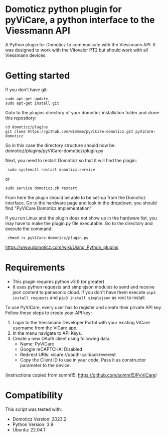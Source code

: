 # Domoticz python plugin for pyViCare, a python interface to the Viessmann API
A Python plugin for Domoticz to communicate with the Viessmann API.
It was designed to work with the Vitovalor PT2 but should work with all Viessmann devices.

# Getting started
If you don't have git:
```
sudo apt-get update
sudo apt-get install git
```
Goto to the plugins directory of your domoticz installation folder and clone this repository:
```
cd domoticz/plugins
git clone https://github.com/wimmme/pyViCare-domoticz.git pyViCare-domoticz
```
So in this case the directory structure should now be: domoticz/plugins/pyViCare-domoticz/plugin.py

Next, you need to restart Domoticz so that it will find the plugin:
```
 sudo systemctl restart domoticz.service
```
or
```
sudo service domoticz.sh restart
```
From here the plugin should be able to be set-up from the Domoticz interface. Go to the hardware page and look in the dropdown, you should find "PyViCare Domoticz implementation"

If you run Linux and the plugin does not show up in the hardware list, you may have to make the plugin.py file executable. Go to the directory and execute the command:
```
 chmod +x pyViCare-domoticz/plugin.py
```

https://www.domoticz.com/wiki/Using_Python_plugins

# Requirements
- This plugin requires python v3.9 (or greater)
- It uses python requests and simplejson modules to send and receive json content to panasonic cloud. If you don't have them execute `pip3 install requests` and `pip3 install simplejson` as root to install.

To use PyViCare, every user has to register and create their private API key. Follow these steps to create your API key:

1. Login to the Viessmann Developer Portal with your existing ViCare username from the ViCare app.
2. In the menu navigate to API Keys.
3. Create a new OAuth client using following data:
   * Name: PyViCare
   * Google reCAPTCHA: Disabled
   * Redirect URIs: vicare://oauth-callback/everest
   * Copy the Client ID to use in your code. Pass it as constructor parameter to the device.

(instructions copied from somm15: https://github.com/somm15/PyViCare)

# Compatibility
This script was tested with:
* Domoticz Version: 2023.2
* Python Version: 3.9
* Ubuntu: 22.04.1 
